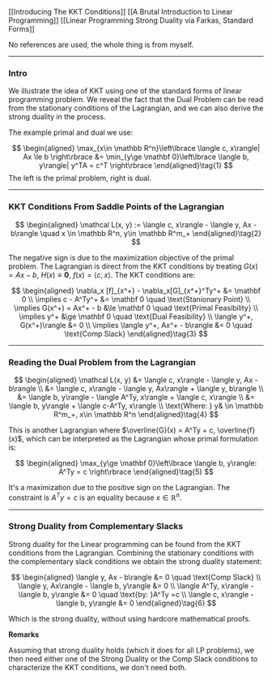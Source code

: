 [[Introducing The KKT Conditions]]
[[A Brutal Introduction to Linear Programming]]
[[Linear Programming Strong Duality via Farkas, Standard Forms]]


No references are used, the whole thing is from myself. 

---
### **Intro**

We illustrate the idea of KKT using one of the standard forms of linear programming problem. We reveal the fact that the Dual Problem can be read from the stationary conditions of the Lagrangian, and we can also derive the strong duality in the process. 

The example primal and dual we use: 

$$
\begin{aligned}
    \max_{x\in \mathbb R^n}\left\lbrace
        \langle c, x\rangle| Ax \le b
    \right\rbrace
    &= 
    \min_{y\ge \mathbf 0}\left\lbrace
        \langle b, y\rangle| y^TA = c^T
    \right\rbrace
\end{aligned}\tag{1}
$$
The left is the primal problem, right is dual. 

---
### **KKT Conditions From Saddle Points of the Lagrangian**

$$
\begin{aligned}
    \mathcal L(x, y) := \langle c, x\rangle - \langle y, Ax - b\rangle \quad x \in \mathbb R^n, y\in \mathbb R^m_+
\end{aligned}\tag{2}
$$

The negative sign is due to the maximization objective of the primal problem. The Lagrangian is direct from the KKT conditions by treating $G(x) = Ax - b$, $H(x)\equiv \mathbf 0$, $f(x) = \langle c, x\rangle$. The KKT conditions are: 

$$
\begin{aligned}
    \nabla_x [f]_{x^+} - \nabla_x[G]_{x^+}^Ty^+ &= \mathbf 0
    \\
    \implies c - A^Ty^+ &= \mathbf 0 \quad \text{Stanionary Point}
    \\
    \implies 
    G(x^+) = Ax^+ - b &\le \mathbf 0 \quad \text{Primal Feasibility}
    \\
    \implies y^+ &\ge \mathbf 0 \quad \text{Dual Feasibility}
    \\
    \langle y^+, G(x^+)\rangle &= 0
    \\
    \implies
    \langle y^+, Ax^+ - b\rangle &= 0 \quad \text{Comp Slack}
\end{aligned}\tag{3}
$$

---
### **Reading the Dual Problem from the Lagrangian**

$$
\begin{aligned}
    \mathcal L(x, y) &= \langle c, x\rangle - \langle y, Ax - b\rangle
    \\
    &= \langle c, x\rangle - \langle y, Ax\rangle + \langle y, b\rangle
    \\
    &= \langle b, y\rangle - \langle A^Ty, x\rangle + \langle c, x\rangle
    \\
    &= \langle b, y\rangle + \langle c-A^Ty, x\rangle
    \\
    \text{Where: } y& \in \mathbb R^m_+, x\in \mathbb R^n
\end{aligned}\tag{4}
$$

This is another Lagrangian where $\overline{G}(x) = A^Ty + c, \overline{f}(x)$, which can be interpreted as the Lagrangian whose primal formulation is: 

$$
\begin{aligned}
    \max_{y\ge \mathbf 0}\left\lbrace
        \langle b, y\rangle: A^Ty = c
    \right\rbrace
\end{aligned}\tag{5}
$$

It's a maximization due to the positive sign on the Lagrangian. The constraint is $A^Ty = c$ is an equality because $x\in \mathbb R^n$. 

---
### **Strong Duality from Complementary Slacks**
Strong duality for the Linear programming can be found from the KKT conditions from the Lagrangian. Combining the stationary conditions with the complementary slack conditions we obtain the strong duality statement: 

$$
\begin{aligned}
    \langle y, Ax - b\rangle &= 0 \quad \text{Comp Slack}
    \\
    \langle y, Ax\rangle - \langle b, y\rangle &= 0
    \\
    \langle A^Ty, x\rangle - \langle b, y\rangle &= 0 \quad \text{by: }A^Ty =c
    \\
    \langle c, x\rangle - \langle b, y\rangle &= 0
\end{aligned}\tag{6}
$$

Which is the strong duality, without using hardcore mathematical proofs. 

**Remarks**

Assuming that strong duality holds (which it does for all LP problems), we then need either one of the Strong Duality or the Comp Slack conditions to characterize the KKT conditions, we don't need both. 




